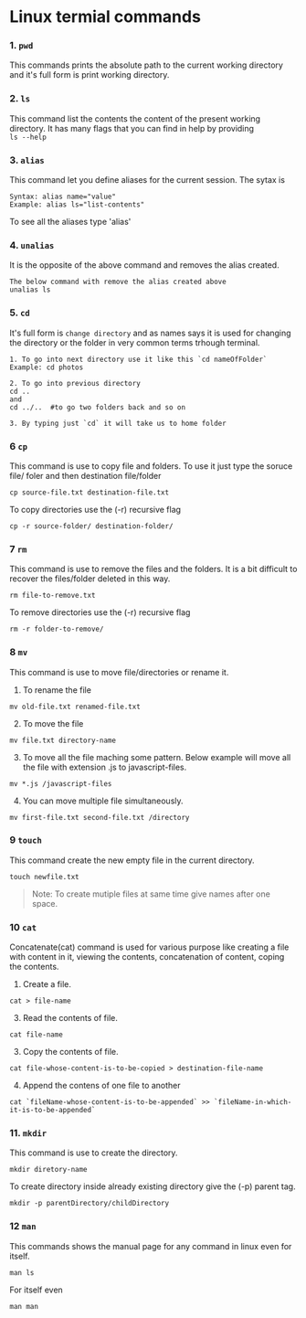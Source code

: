 # Linux termial commands

### 1. `pwd`
This commands prints the absolute path to the current working directory and it's full form is print working directory.

### 2. `ls`
This command list the contents the content of the present working directory. It has many flags that you can find in help by providing<br> `ls --help`

### 3. `alias`
This command let you define aliases for the current session. The sytax is <br>
```
Syntax: alias name="value"
Example: alias ls="list-contents"

```
To see all the aliases type 'alias'

### 4. `unalias`
It is the opposite of the above command and removes the alias created.<br>
```
The below command with remove the alias created above
unalias ls
```

### 5. `cd`
It's full form is `change directory` and as names says it is used for changing the directory or the folder in very common terms trhough terminal.

```
1. To go into next directory use it like this `cd nameOfFolder`
Example: cd photos

2. To go into previous directory
cd .. 
and 
cd ../..  #to go two folders back and so on

3. By typing just `cd` it will take us to home folder

```

### 6 `cp`
This command is use to copy file and folders. To use it just type the soruce file/ foler and then destination file/folder

```
cp source-file.txt destination-file.txt
```
To copy directories use the (-r) recursive flag
```
cp -r source-folder/ destination-folder/
```
### 7 `rm`
This command is use to remove the files and the folders. It is a bit difficult to recover the files/folder deleted in this way.

```
rm file-to-remove.txt
```
To remove directories use the (-r) recursive flag
```
rm -r folder-to-remove/
```
### 8 `mv`
This command is use to move file/directories or rename it.

1. To rename the file
```
mv old-file.txt renamed-file.txt
```
2. To move the file
```
mv file.txt directory-name
```
3. To move all the file maching some pattern. Below example will move all the file with extension .js to javascript-files.
```
mv *.js /javascript-files 
```
4. You can move multiple file simultaneously.
```
mv first-file.txt second-file.txt /directory
```

### 9 `touch`
This command create the new empty file in the current directory.

```
touch newfile.txt
```
> Note: To create mutiple files at same time give names after one space.

### 10 `cat`

Concatenate(cat) command is used for various purpose like creating a file with content in it, viewing the contents, concatenation of content, coping the contents.

1. Create a file.
```
cat > file-name
```
3. Read the contents of file.
```
cat file-name
```
3. Copy the contents of file.
```
cat file-whose-content-is-to-be-copied > destination-file-name
```
4. Append the contens of one file to another
```
cat `fileName-whose-content-is-to-be-appended` >> `fileName-in-which-it-is-to-be-appended`
```

### 11. `mkdir`
This command is use to create the directory.

```
mkdir diretory-name
```
To create directory inside already existing directory give the (-p) parent tag.
```
mkdir -p parentDirectory/childDirectory
```

### 12 `man`
This commands shows the manual page for any command in linux even for itself.

```
man ls
```
For itself even
```
man man
```
